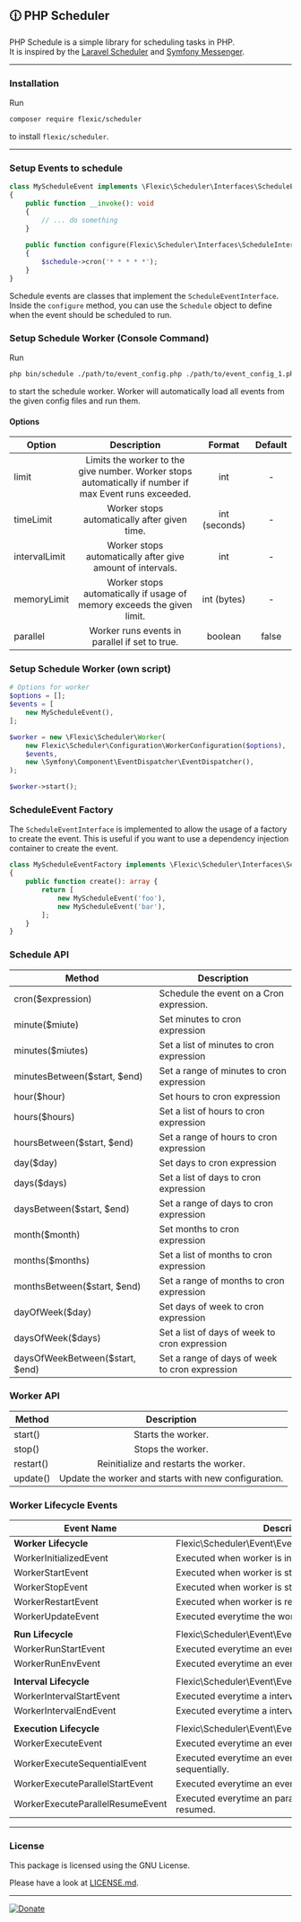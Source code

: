 🕧 PHP Scheduler
----------------

PHP Schedule is a simple library for scheduling tasks in PHP.   
It is inspired by the [Laravel Scheduler](https://laravel.com/docs/scheduling) and [Symfony Messenger](https://symfony.com/doc/current/components/messenger.html).

----
### Installation

Run

```bash
composer require flexic/scheduler
```

to install `flexic/scheduler`.

----
### Setup Events to schedule

```php
class MyScheduleEvent implements \Flexic\Scheduler\Interfaces\ScheduleEventInterface
{
    public function __invoke(): void
    {
        // ... do something
    }
    
    public function configure(Flexic\Scheduler\Interfaces\ScheduleInterface $schedule): void
    {
        $schedule->cron('* * * * *');
    }
}
```

Schedule events are classes that implement the `ScheduleEventInterface`.
Inside the `configure` method, you can use the `Schedule` object to define when the event should be scheduled to run.

### Setup Schedule Worker (Console Command)

Run
```bash
php bin/schedule ./path/to/event_config.php ./path/to/event_config_1.php
```
to start the schedule worker. Worker will automatically load all events from the given config files and run them.

#### Options
| Option        |                                              Description                                               |    Format     | Default |
|---------------|:------------------------------------------------------------------------------------------------------:|:-------------:|:-------:|
| limit         | Limits the worker to the give number. Worker stops automatically if number if max Event runs exceeded. |      int      |    -    |
| timeLimit     |                              Worker stops automatically after given time.                              | int (seconds) |    -    |
| intervalLimit |                       Worker stops automatically after give amount of intervals.                       |      int      |    -    |
| memoryLimit   |                 Worker stops automatically if usage of memory exceeds the given limit.                 |  int (bytes)  |    -    |
| parallel      |                             Worker runs events in parallel if set to true.                             |    boolean    |  false  |


### Setup Schedule Worker (own script)

```php
# Options for worker
$options = [];
$events = [
    new MyScheduleEvent(),
];

$worker = new \Flexic\Scheduler\Worker(
    new Flexic\Scheduler\Configuration\WorkerConfiguration($options),
    $events,
    new \Symfony\Component\EventDispatcher\EventDispatcher(),
);

$worker->start();
```

### ScheduleEvent Factory
The `ScheduleEventInterface` is implemented to allow the usage of a factory to create the event. This is useful if you want to use a dependency injection container to create the event.

```php
class MyScheduleEventFactory implements \Flexic\Scheduler\Interfaces\ScheduleEventFactoryInterface
{
    public function create(): array {
        return [
            new MyScheduleEvent('foo'),
            new MyScheduleEvent('bar'),
        ];
    }
}
```

### Schedule API
| Method                          | Description                                    |
|---------------------------------|------------------------------------------------|
| cron($expression)               | Schedule the event on a Cron expression.       |
| minute($miute)                  | Set minutes to cron expression                 |
| minutes($miutes)                | Set a list of minutes to cron expression       |
| minutesBetween($start, $end)    | Set a range of minutes to cron expression      |
| hour($hour)                     | Set hours to cron expression                   |
| hours($hours)                   | Set a list of hours to cron expression         |
| hoursBetween($start, $end)      | Set a range of hours to cron expression        |
| day($day)                       | Set days to cron expression                    |
| days($days)                     | Set a list of days to cron expression          |
| daysBetween($start, $end)       | Set a range of days to cron expression         |
| month($month)                   | Set months to cron expression                  |
| months($months)                 | Set a list of months to cron expression        |
| monthsBetween($start, $end)     | Set a range of months to cron expression       |
| dayOfWeek($day)                 | Set days of week to cron expression            |
| daysOfWeek($days)               | Set a list of days of week to cron expression  |
| daysOfWeekBetween($start, $end) | Set a range of days of week to cron expression |




### Worker API
| Method    |                     Description                      |
|-----------|:----------------------------------------------------:|
| start()   |                  Starts the worker.                  |
| stop()    |                  Stops the worker.                   |
| restart() |        Reinitialize and restarts the worker.         |
| update()  | Update the worker and starts with new configuration. |

### Worker Lifecycle Events
| Event Name                       | Description                                               |
|----------------------------------|-----------------------------------------------------------|
| **Worker Lifecycle**             | Flexic\Scheduler\Event\Event\Lifecycle\<EventName>        |
| WorkerInitializedEvent           | Executed when worker is initialized.                      |
| WorkerStartEvent                 | Executed when worker is started.                          |
| WorkerStopEvent                  | Executed when worker is stopped.                          |
| WorkerRestartEvent               | Executed when worker is restarted.                        |
| WorkerUpdateEvent                | Executed everytime the worker is updated.                 |
|                                  |
| **Run Lifecycle**                | Flexic\Scheduler\Event\Event\Run\<EventName>              |
| WorkerRunStartEvent              | Executed everytime an event is started to process.        |
| WorkerRunEnvEvent                | Executed everytime an event is finished to process.       |
|                                  |
| **Interval Lifecycle**           | Flexic\Scheduler\Event\Event\Interval\<EventName>         |
| WorkerIntervalStartEvent         | Executed everytime a interval is started.                 |
| WorkerIntervalEndEvent           | Executed everytime a interval is finished.                |
|                                  |
| **Execution Lifecycle**          | Flexic\Scheduler\Event\Event\Execute\<EventName>          |
| WorkerExecuteEvent               | Executed everytime an event is executed.                  |
| WorkerExecuteSequentialEvent     | Executed everytime an event is executed sequentially.     |
| WorkerExecuteParallelStartEvent  | Executed everytime an event is executed parallel.         |
| WorkerExecuteParallelResumeEvent | Executed everytime an parallel executed event is resumed. |

----
### License
This package is licensed using the GNU License.

Please have a look at [LICENSE.md](LICENSE.md).

----

[![Donate](https://img.shields.io/badge/Donate-PayPal-blue.svg)](https://www.paypal.com/cgi-bin/webscr?cmd=_s-xclick&hosted_button_id=Q98R2QXXMTUF6&source=url)